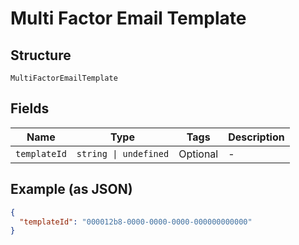 
# Multi Factor Email Template

## Structure

`MultiFactorEmailTemplate`

## Fields

| Name | Type | Tags | Description |
|  --- | --- | --- | --- |
| `templateId` | `string \| undefined` | Optional | - |

## Example (as JSON)

```json
{
  "templateId": "000012b8-0000-0000-0000-000000000000"
}
```

